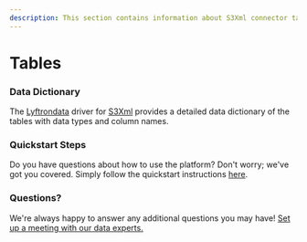 ```yaml
---
description: This section contains information about S3Xml connector tables information
---
```


# Tables

### Data Dictionary

The [Lyftrondata](https://www.lyftrondata.com/) driver for [S3Xml](https://www.lyftrondata.com/integration/technology-analytics/amazon-s3/) provides a detailed data dictionary of the tables with data types and column names.

### Quickstart Steps

Do you have questions about how to use the platform? Don't worry; we've got you covered. Simply follow the quickstart instructions [here](../../amazon-s3-3/).

### Questions? <a href="#questions" id="questions"></a>

We're always happy to answer any additional questions you may have! [Set up a meeting with our data experts.](https://www.lyftrondata.com/book-a-meeting/)
